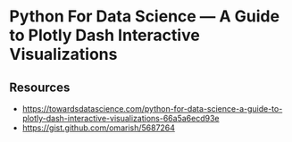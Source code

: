 # Python For Data Science — A Guide to Plotly Dash Interactive Visualizations

## Resources 

- https://towardsdatascience.com/python-for-data-science-a-guide-to-plotly-dash-interactive-visualizations-66a5a6ecd93e
- https://gist.github.com/omarish/5687264
